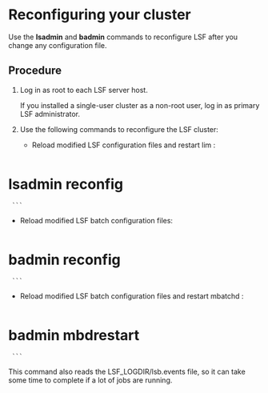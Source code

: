 # Reconfiguring your cluster

Use the **lsadmin** and **badmin** commands to reconfigure LSF after you change any configuration file.

## Procedure

1. Log in as root to each LSF server host.

   If you installed a single-user cluster as a non-root user, log in as primary LSF administrator.

2. Use the following commands to reconfigure the LSF cluster:

   - Reload modified LSF configuration files and restart lim :

     ```
# lsadmin reconfig
     ```

   - Reload modified LSF batch configuration files:

     ```
# badmin reconfig
     ```

   - Reload modified LSF batch configuration files and restart mbatchd :

     ```
# badmin mbdrestart
     ```
   
   This command also reads the LSF_LOGDIR/lsb.events file, so it can take some time to complete if a lot of jobs are running.